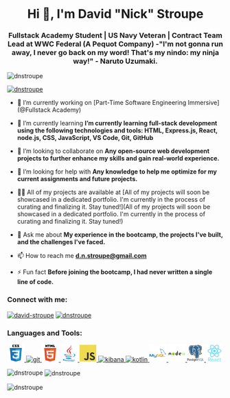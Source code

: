 <h1 align="center">Hi 👋, I'm David "Nick" Stroupe</h1>
<h3 align="center">Fullstack Academy Student | US Navy Veteran | Contract Team Lead at WWC Federal (A Pequot Company) -"I'm not gonna run away, I never go back on my word! That's my nindo: my ninja way!" - Naruto Uzumaki.</h3>

<p align="left"> <img src="https://komarev.com/ghpvc/?username=dnstroupe&label=Profile%20views&color=0e75b6&style=flat" alt="dnstroupe" /> </p>

<p align="left"> <a href="https://github.com/ryo-ma/github-profile-trophy"><img src="https://github-profile-trophy.vercel.app/?username=dnstroupe" alt="dnstroupe" /></a> </p>

- 🔭 I’m currently working on [Part-Time Software Engineering Immersive](@Fullstack Academy)

- 🌱 I’m currently learning **I’m currently learning full-stack development using the following technologies and tools: HTML, Express.js, React, node.js, CSS, JavaScript, VS Code, Git, GitHub**

- 👯 I’m looking to collaborate on **Any open-source web development projects to further enhance my skills and gain real-world experience.**

- 🤝 I’m looking for help with **Any knowledge to help me optimize for my current assignments and future projects.**

- 👨‍💻 All of my projects are available at [All of my projects will soon be showcased in a dedicated portfolio. I'm currently in the process of curating and finalizing it. Stay tuned!](All of my projects will soon be showcased in a dedicated portfolio. I'm currently in the process of curating and finalizing it. Stay tuned!)

- 💬 Ask me about **My experience in the bootcamp, the projects I've built, and the challenges I've faced.**

- 📫 How to reach me **d.n.stroupe@gmail.com**

- ⚡ Fun fact **Before joining the bootcamp, I had never written a single line of code.**

<h3 align="left">Connect with me:</h3>
<p align="left">
<a href="https://linkedin.com/in/david-stroupe" target="blank"><img align="center" src="https://raw.githubusercontent.com/rahuldkjain/github-profile-readme-generator/master/src/images/icons/Social/linked-in-alt.svg" alt="david-stroupe" height="30" width="40" /></a>
<a href="https://www.leetcode.com/dnstroupe" target="blank"><img align="center" src="https://raw.githubusercontent.com/rahuldkjain/github-profile-readme-generator/master/src/images/icons/Social/leet-code.svg" alt="dnstroupe" height="30" width="40" /></a>
</p>

<h3 align="left">Languages and Tools:</h3>
<p align="left"> <a href="https://www.w3schools.com/css/" target="_blank" rel="noreferrer"> <img src="https://raw.githubusercontent.com/devicons/devicon/master/icons/css3/css3-original-wordmark.svg" alt="css3" width="40" height="40"/> </a> <a href="https://git-scm.com/" target="_blank" rel="noreferrer"> <img src="https://www.vectorlogo.zone/logos/git-scm/git-scm-icon.svg" alt="git" width="40" height="40"/> </a> <a href="https://www.w3.org/html/" target="_blank" rel="noreferrer"> <img src="https://raw.githubusercontent.com/devicons/devicon/master/icons/html5/html5-original-wordmark.svg" alt="html5" width="40" height="40"/> </a> <a href="https://www.java.com" target="_blank" rel="noreferrer"> <img src="https://raw.githubusercontent.com/devicons/devicon/master/icons/java/java-original.svg" alt="java" width="40" height="40"/> </a> <a href="https://developer.mozilla.org/en-US/docs/Web/JavaScript" target="_blank" rel="noreferrer"> <img src="https://raw.githubusercontent.com/devicons/devicon/master/icons/javascript/javascript-original.svg" alt="javascript" width="40" height="40"/> </a> <a href="https://www.elastic.co/kibana" target="_blank" rel="noreferrer"> <img src="https://www.vectorlogo.zone/logos/elasticco_kibana/elasticco_kibana-icon.svg" alt="kibana" width="40" height="40"/> </a> <a href="https://kotlinlang.org" target="_blank" rel="noreferrer"> <img src="https://www.vectorlogo.zone/logos/kotlinlang/kotlinlang-icon.svg" alt="kotlin" width="40" height="40"/> </a> <a href="https://www.mysql.com/" target="_blank" rel="noreferrer"> <img src="https://raw.githubusercontent.com/devicons/devicon/master/icons/mysql/mysql-original-wordmark.svg" alt="mysql" width="40" height="40"/> </a> <a href="https://nodejs.org" target="_blank" rel="noreferrer"> <img src="https://raw.githubusercontent.com/devicons/devicon/master/icons/nodejs/nodejs-original-wordmark.svg" alt="nodejs" width="40" height="40"/> </a> <a href="https://www.postgresql.org" target="_blank" rel="noreferrer"> <img src="https://raw.githubusercontent.com/devicons/devicon/master/icons/postgresql/postgresql-original-wordmark.svg" alt="postgresql" width="40" height="40"/> </a> <a href="https://reactjs.org/" target="_blank" rel="noreferrer"> <img src="https://raw.githubusercontent.com/devicons/devicon/master/icons/react/react-original-wordmark.svg" alt="react" width="40" height="40"/> </a> </p>

<p><img align="left" src="https://github-readme-stats.vercel.app/api/top-langs?username=dnstroupe&show_icons=true&locale=en&layout=compact" alt="dnstroupe" /></p>

<p>&nbsp;<img align="center" src="https://github-readme-stats.vercel.app/api?username=dnstroupe&show_icons=true&locale=en" alt="dnstroupe" /></p>

<p><img align="center" src="https://github-readme-streak-stats.herokuapp.com/?user=dnstroupe&" alt="dnstroupe" /></p>
